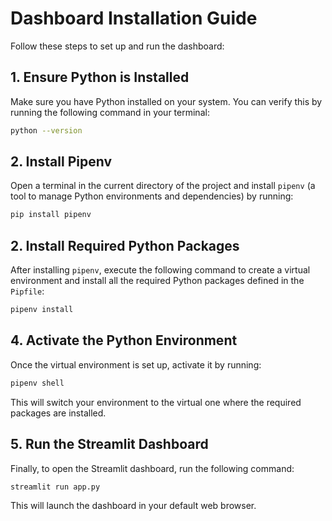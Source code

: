 # Dashboard Installation Guide

Follow these steps to set up and run the dashboard:

## 1. Ensure Python is Installed

Make sure you have Python installed on your system. You can verify this by running the following command in your terminal:

```bash
python --version
```

## 2. Install Pipenv
Open a terminal in the current directory of the project and install `pipenv` (a tool to manage Python environments and dependencies) by running:

```bash
pip install pipenv
```

## 2. Install Required Python Packages
After installing `pipenv`, execute the following command to create a virtual environment and install all the required Python packages defined in the `Pipfile`:

```bash
pipenv install
```

## 4. Activate the Python Environment
Once the virtual environment is set up, activate it by running:

```bash
pipenv shell
```

This will switch your environment to the virtual one where the required packages are installed.

## 5. Run the Streamlit Dashboard
Finally, to open the Streamlit dashboard, run the following command:

```bash
streamlit run app.py
```

This will launch the dashboard in your default web browser.
